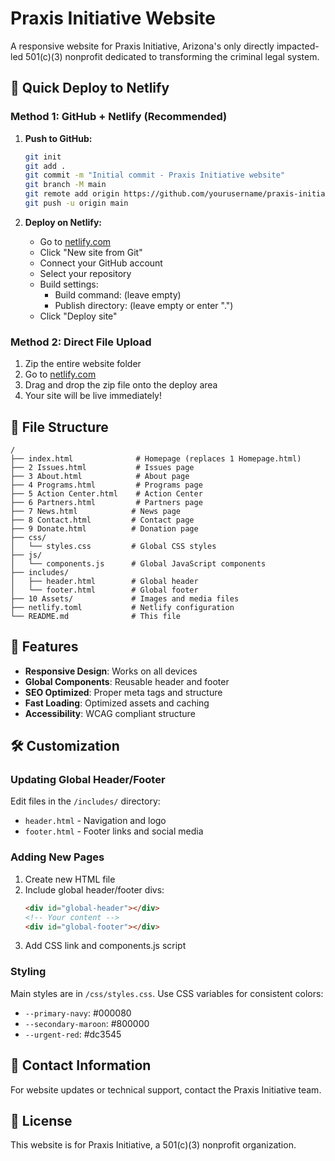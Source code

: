 # Praxis Initiative Website

A responsive website for Praxis Initiative, Arizona's only directly impacted-led 501(c)(3) nonprofit dedicated to transforming the criminal legal system.

## 🚀 Quick Deploy to Netlify

### Method 1: GitHub + Netlify (Recommended)

1. **Push to GitHub:**
   ```bash
   git init
   git add .
   git commit -m "Initial commit - Praxis Initiative website"
   git branch -M main
   git remote add origin https://github.com/yourusername/praxis-initiative-website.git
   git push -u origin main
   ```

2. **Deploy on Netlify:**
   - Go to [netlify.com](https://netlify.com)
   - Click "New site from Git"
   - Connect your GitHub account
   - Select your repository
   - Build settings:
     - Build command: (leave empty)
     - Publish directory: (leave empty or enter ".")
   - Click "Deploy site"

### Method 2: Direct File Upload

1. Zip the entire website folder
2. Go to [netlify.com](https://netlify.com)
3. Drag and drop the zip file onto the deploy area
4. Your site will be live immediately!

## 📁 File Structure

```
/
├── index.html              # Homepage (replaces 1 Homepage.html)
├── 2 Issues.html           # Issues page  
├── 3 About.html            # About page
├── 4 Programs.html         # Programs page
├── 5 Action Center.html    # Action Center
├── 6 Partners.html         # Partners page
├── 7 News.html            # News page
├── 8 Contact.html         # Contact page
├── 9 Donate.html          # Donation page
├── css/
│   └── styles.css         # Global CSS styles
├── js/
│   └── components.js      # Global JavaScript components
├── includes/
│   ├── header.html        # Global header
│   └── footer.html        # Global footer
├── 10 Assets/             # Images and media files
├── netlify.toml           # Netlify configuration
└── README.md              # This file
```

## 🔧 Features

- **Responsive Design**: Works on all devices
- **Global Components**: Reusable header and footer
- **SEO Optimized**: Proper meta tags and structure
- **Fast Loading**: Optimized assets and caching
- **Accessibility**: WCAG compliant structure

## 🛠️ Customization

### Updating Global Header/Footer
Edit files in the `/includes/` directory:
- `header.html` - Navigation and logo
- `footer.html` - Footer links and social media

### Adding New Pages
1. Create new HTML file
2. Include global header/footer divs:
   ```html
   <div id="global-header"></div>
   <!-- Your content -->
   <div id="global-footer"></div>
   ```
3. Add CSS link and components.js script

### Styling
Main styles are in `/css/styles.css`. Use CSS variables for consistent colors:
- `--primary-navy`: #000080
- `--secondary-maroon`: #800000
- `--urgent-red`: #dc3545

## 📧 Contact Information

For website updates or technical support, contact the Praxis Initiative team.

## 📄 License

This website is for Praxis Initiative, a 501(c)(3) nonprofit organization.